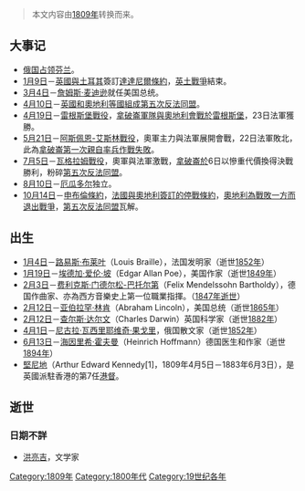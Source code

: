 > 本文内容由[1809年](https://zh.wikipedia.org/wiki/1809年)转换而来。


## 大事记

  - [俄国占领](https://zh.wikipedia.org/wiki/俄国 "wikilink")[芬兰](../Page/芬兰.md "wikilink")。
  - [1月9日](../Page/1月9日.md "wikilink")－[英國與](https://zh.wikipedia.org/wiki/英國 "wikilink")[土耳其](../Page/土耳其.md "wikilink")簽訂[達達尼爾條約](https://zh.wikipedia.org/wiki/達達尼爾條約 "wikilink")，[英土戰爭](../Page/英土戰爭.md "wikilink")結束。
  - [3月4日](../Page/3月4日.md "wikilink")－[詹姆斯·麦迪逊](../Page/詹姆斯·麦迪逊.md "wikilink")就任美国总统。
  - [4月10日](../Page/4月10日.md "wikilink")－[英國和](https://zh.wikipedia.org/wiki/英國 "wikilink")[奧地利等國組成](https://zh.wikipedia.org/wiki/奧地利 "wikilink")[第五次反法同盟](../Page/第五次反法同盟.md "wikilink")。
  - [4月19日](../Page/4月19日.md "wikilink")－[雷根斯堡戰役](../Page/雷根斯堡戰役.md "wikilink")，[拿破崙軍隊與](https://zh.wikipedia.org/wiki/拿破崙 "wikilink")[奧地利會戰於](https://zh.wikipedia.org/wiki/奧地利 "wikilink")[雷根斯堡](../Page/雷根斯堡.md "wikilink")，23日法軍獲勝。
  - [5月21日](../Page/5月21日.md "wikilink")－[阿斯佩恩-艾斯林戰役](https://zh.wikipedia.org/wiki/阿斯佩恩-艾斯林戰役 "wikilink")，奧軍主力與法軍展開會戰，22日法軍敗北，此為[拿破崙第一次親自率兵作戰失敗](https://zh.wikipedia.org/wiki/拿破崙 "wikilink")。
  - [7月5日](https://zh.wikipedia.org/wiki/7月5日 "wikilink")－[瓦格拉姆戰役](https://zh.wikipedia.org/wiki/瓦格拉姆戰役 "wikilink")，奧軍與法軍激戰，[拿破崙於](https://zh.wikipedia.org/wiki/拿破崙 "wikilink")6日以慘重代價換得決戰勝利，粉碎[第五次反法同盟](../Page/第五次反法同盟.md "wikilink")。
  - [8月10日](../Page/8月10日.md "wikilink")－[厄瓜多尔](../Page/厄瓜多尔.md "wikilink")独立。
  - [10月14日](../Page/10月14日.md "wikilink")－[申布倫條約](../Page/申布倫條約.md "wikilink")，[法國與](https://zh.wikipedia.org/wiki/法國 "wikilink")[奧地利簽訂的停戰條約](https://zh.wikipedia.org/wiki/奧地利 "wikilink")，[奧地利為戰敗一方而退出戰爭](https://zh.wikipedia.org/wiki/奧地利 "wikilink")，[第五次反法同盟](../Page/第五次反法同盟.md "wikilink")瓦解。

## 出生

  - [1月4日](../Page/1月4日.md "wikilink")－[路易斯·布莱叶](https://zh.wikipedia.org/wiki/路易斯·布莱叶 "wikilink")（Louis Braille），法国发明家（逝世[1852年](https://zh.wikipedia.org/wiki/1852年 "wikilink")）
  - [1月19日](../Page/1月19日.md "wikilink")－[埃德加·爱伦·坡](https://zh.wikipedia.org/wiki/埃德加·爱伦·坡 "wikilink")（Edgar Allan Poe），美国作家（逝世[1849年](https://zh.wikipedia.org/wiki/1849年 "wikilink")）
  - [2月3日](../Page/2月3日.md "wikilink")－[费利克斯·门德尔松-巴托尔第](https://zh.wikipedia.org/wiki/费利克斯·门德尔松 "wikilink")（Felix Mendelssohn Bartholdy），德国作曲家、亦為西方音樂史上第一位職業指揮。（[1847年逝世](https://zh.wikipedia.org/wiki/1847年 "wikilink")）
  - [2月12日](../Page/2月12日.md "wikilink")－[亚伯拉罕·林肯](../Page/亚伯拉罕·林肯.md "wikilink")（Abraham Lincoln），美国总统（逝世[1865年](../Page/1865年.md "wikilink")）
  - [2月12日](../Page/2月12日.md "wikilink")－[查尔斯·达尔文](../Page/查尔斯·达尔文.md "wikilink")（Charles Darwin）英国科学家（逝世[1882年](../Page/1882年.md "wikilink")）
  - [4月1日](../Page/4月1日.md "wikilink")－[尼古拉·瓦西里耶维奇·果戈里](../Page/尼古拉·瓦西里耶维奇·果戈里.md "wikilink")，俄国散文家（逝世[1852年](https://zh.wikipedia.org/wiki/1852年 "wikilink")）
  - [6月13日](../Page/6月13日.md "wikilink")－[海因里希·霍夫曼](https://zh.wikipedia.org/wiki/海因里希·霍夫曼 "wikilink")（Heinrich Hoffmann）德国医生和作家（逝世[1894年](../Page/1894年.md "wikilink")）
  - [堅尼地](../Page/堅尼地.md "wikilink")（Arthur Edward Kennedy\[1\]，1809年4月5日－1883年6月3日），是英國派駐香港的第7任[港督](../Page/香港總督.md "wikilink")。

## 逝世

### 日期不詳

  - [洪亮吉](../Page/洪亮吉.md "wikilink")，文学家

[Category:1809年](https://zh.wikipedia.org/wiki/Category:1809年 "wikilink") [Category:1800年代](https://zh.wikipedia.org/wiki/Category:1800年代 "wikilink") [Category:19世纪各年](https://zh.wikipedia.org/wiki/Category:19世纪各年 "wikilink")